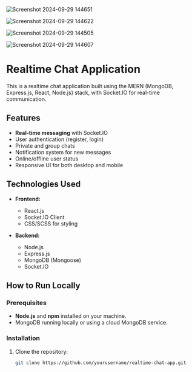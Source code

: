 
![Screenshot 2024-09-29 144651](https://github.com/user-attachments/assets/337473f6-ef12-4086-8be1-8183404fa2a8)


![Screenshot 2024-09-29 144622](https://github.com/user-attachments/assets/d3292472-0fd7-4bdf-8b86-36118932328c)


![Screenshot 2024-09-29 144505](https://github.com/user-attachments/assets/6004d383-bacf-42c2-9f3e-18ffbce9c119)




![Screenshot 2024-09-29 144607](https://github.com/user-attachments/assets/4439933e-39d3-4db0-a43a-06aa72a697f4)



# Realtime Chat Application

This is a realtime chat application built using the MERN (MongoDB, Express.js, React, Node.js) stack, with Socket.IO for real-time communication.

## Features

- **Real-time messaging** with Socket.IO
- User authentication (register, login)
- Private and group chats
- Notification system for new messages
- Online/offline user status
- Responsive UI for both desktop and mobile

## Technologies Used

- **Frontend:**
  - React.js
  - Socket.IO Client
  - CSS/SCSS for styling

- **Backend:**
  - Node.js
  - Express.js
  - MongoDB (Mongoose)
  - Socket.IO

## How to Run Locally

### Prerequisites

- **Node.js** and **npm** installed on your machine.
- MongoDB running locally or using a cloud MongoDB service.

### Installation

1. Clone the repository:
   ```bash
   git clone https://github.com/yourusername/realtime-chat-app.git
